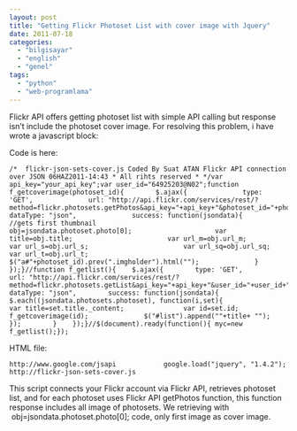 ```yaml
---
layout: post
title: "Getting Flickr Photoset List with cover image with Jquery"
date: 2011-07-18
categories: 
  - "bilgisayar"
  - "english"
  - "genel"
tags: 
  - "python"
  - "web-programlama"
---
```


Flickr API offers getting photoset list with simple API calling but response isn’t include the photoset cover image. For resolving this problem, i have wrote a javascript block:  
  
Code is here:  

```
/*  flickr-json-sets-cover.js Coded By Suat ATAN Flickr API connection over JSON 06HAZ2011-14:43 * All rihts reserved * */var api_key="your_api_key";var user_id="64925203@N02";function f_getcoverimage(photoset_id){		  $.ajax({              type: 'GET',              url: "http://api.flickr.com/services/rest/?method=flickr.photosets.getPhotos&api_key="+api_key+"&photoset_id="+photoset_id+"+&extras=url_m%2Curl_t%2Curl_sq%2Curl_s&format=json&nojsoncallback=1",              dataType: "json",              success: function(jsondata){              			//gets first thumbnail                 		obj=jsondata.photoset.photo[0];						var title=obj.title;						var url_m=obj.url_m;						var url_s=obj.url_s;						var url_sq=obj.url_sq;						var url_t=obj.url_t;						$("a#"+photoset_id).prev(".imgholder").html("");              }          });}//function f_getlist(){	$.ajax({        type: 'GET',        url: "http://api.flickr.com/services/rest/?method=flickr.photosets.getList&api_key="+api_key+"&user_id="+user_id+"&format=json&nojsoncallback=1",        dataType: "json",        success: function(jsondata){            $.each((jsondata.photosets.photoset), function(i,set){				var title=set.title._content;				var id=set.id;                f_getcoverimage(id);				$("#list").append(""+title+ "");            });        }    });}//$(document).ready(function(){	myc=new f_getlist();});
```

  
HTML file:  

```
http://www.google.com/jsapi            google.load("jquery", "1.4.2");        http://flickr-json-sets-cover.js
```

  
This script connects your Flickr account via Flickr API, retrieves photoset list, and for each photoset uses Flickr API getPhotos function, this function response includes all image of photosets. We retrieving with  obj=jsondata.photoset.photo\[0\]; code, only first image as cover image.
